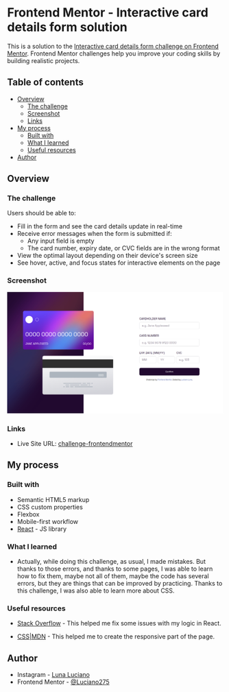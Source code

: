 # Frontend Mentor - Interactive card details form solution

This is a solution to the [Interactive card details form challenge on Frontend Mentor](https://www.frontendmentor.io/challenges/interactive-card-details-form-XpS8cKZDWw). Frontend Mentor challenges help you improve your coding skills by building realistic projects. 

## Table of contents

- [Overview](#overview)
  - [The challenge](#the-challenge)
  - [Screenshot](#screenshot)
  - [Links](#links)
- [My process](#my-process)
  - [Built with](#built-with)
  - [What I learned](#what-i-learned)
  - [Useful resources](#useful-resources)
- [Author](#author)

## Overview

### The challenge

Users should be able to:

- Fill in the form and see the card details update in real-time
- Receive error messages when the form is submitted if:
  - Any input field is empty
  - The card number, expiry date, or CVC fields are in the wrong format
- View the optimal layout depending on their device's screen size
- See hover, active, and focus states for interactive elements on the page

### Screenshot

![](./public/screenshot.png)

### Links

- Live Site URL: [challenge-frontendmentor](https://luciano275.github.io/challenge-frontendmentor/)

## My process

### Built with

- Semantic HTML5 markup
- CSS custom properties
- Flexbox
- Mobile-first workflow
- [React](https://reactjs.org/) - JS library

### What I learned

- Actually, while doing this challenge, as usual, I made mistakes. But thanks to those errors, and thanks to some pages, I was able to learn how to fix them, maybe not all of them, maybe the code has several errors, but they are things that can be improved by practicing. Thanks to this challenge, I was also able to learn more about CSS.

### Useful resources

- [Stack Overflow](https://es.stackoverflow.com/) - This helped me fix some issues with my logic in React.

- [CSS|MDN](https://developer.mozilla.org/es/docs/Web/CSS) - This helped me to create the responsive part of the page.

## Author

- Instagram - [Luna Luciano](https://www.instagram.com/gdgodnemesis/)
- Frontend Mentor - [@Luciano275](https://www.frontendmentor.io/profile/Luciano275)

